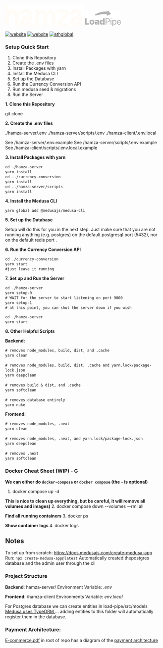 <img src="branding/hamza.png" height="70"/>    
<img src="branding/LoadPipeGray.png" height="50"/>

[![website](https://img.shields.io/badge/website-blue)](https://hamza.market) [![website](https://img.shields.io/badge/dev_site-red)](https://hamza.market) [![ethglobal](https://img.shields.io/badge/eth-london-green)](https://ethglobal.com/showcase/hamza-u5dm7)

### Setup Quick Start

1. Clone this Repository
2. Create the .env files
3. Install Packages with yarn
4. Install the Medusa CLI
5. Set up the Database
6. Run the Currency Conversion API 
7. Run medusa seed & migrations
8. Run the Server

**1. Clone this Repository**

git clone

**2. Create the .env files**

./hamza-server/.env
./hamza-server/scripts/.env
./hamza-client/.env.local

See /hamza-server/.env.example 
See /hamza-server/scripts/.env.example 
See /hamza-client/scripts/.env.local.example 

**3. Install Packages with yarn**

```
cd ./hamza-server
yarn install
cd ../currency-conversion
yarn install
cd ../hamza-server/scripts
yarn install
```

**4. Install the Medusa CLI**

```
yarn global add @medusajs/medusa-cli
```

**5. Set up the Database**

Setup will do this for you in the next step. Just make sure that you are not running anything (e.g. postgres) on the default postgresql port (5432), nor on the default redis port .

**6. Run the Currency Conversion API**

```
cd ./currency-conversion
yarn start
#just leave it running
```


**7. Set up and Run the Server**

```
cd ./hamza-server
yarn setup-0
# WAIT for the server to start listening on port 9000
yarn setup-1
# at this point, you can shut the server down if you wish
```

```
cd ./hamza-server
yarn start
```

**8. Other Helpful Scripts**

**Backend:**

```
# removes node_modules, build, dist, and .cache
yarn clean

# removes node_modules, build, dist, .cache and yarn.lock/package-lock.json
yarn deepclean

# removes build & dist, and .cache
yarn softclean

# removes database entirely
yarn nuke
```

**Frontend:**

```
# removes node_modules, .next
yarn clean

# removes node_modules, .next, and yarn.lock/package-lock.json
yarn deepclean

# removes .next
yarn softclean

```

### Docker Cheat Sheet (WIP) - G

**We can either do `docker-compose` or `docker compose` (the `-` is optional)**

1. docker compose up -d

**This is nice to clean up everything, but be careful, it will remove all volumes and images)** 2. docker compose down --volumes --rmi all

**Find all running containers** 3. docker ps

**Show container logs** 4. docker logs <container-name>

## Notes

To set up from scratch:
https://docs.medusajs.com/create-medusa-app
Run: `npx create-medusa-app@latest`
Automatically created thepostgres database and the admin user through the cli

### Project Structure

**Backend**: hamza-server/
Environment Variable: _.env_

**Frontend**: /hamza-client
Environments Variable: _env.local_

For Postgres database we can create entities in load-pipe/src/models
[Medusa uses TypeORM ](https://docs.medusajs.com/development/entities/overview) ... adding entities to this folder will automatically register them in the database.

### Payment Architecture:

[E-commerce.pdf](/E-commerce.pdf) in root of repo has a diagram of the [payment architecture](https://docs.medusajs.com/modules/carts-and-checkout/payment)

```

```
